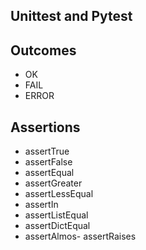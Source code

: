 Unittest and Pytest
-------------------


Outcomes
--------

- OK
- FAIL
- ERROR

Assertions
----------
- assertTrue
- assertFalse
- assertEqual
- assertGreater
- assertLessEqual
- assertIn
- assertListEqual
- assertDictEqual
- assertAlmos- assertRaises

